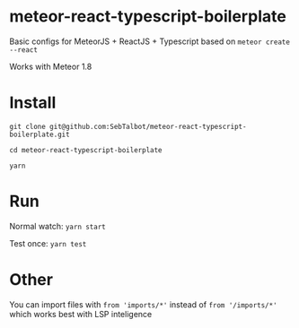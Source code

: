 # meteor-react-typescript-boilerplate

Basic configs for MeteorJS + ReactJS + Typescript based on `meteor create --react`

Works with Meteor 1.8

# Install

`git clone git@github.com:SebTalbot/meteor-react-typescript-boilerplate.git`

`cd meteor-react-typescript-boilerplate`

`yarn`

# Run

Normal watch:
`yarn start`

Test once:
`yarn test`

# Other

You can import files with `from 'imports/*'` instead of `from '/imports/*'` which works best with LSP inteligence
